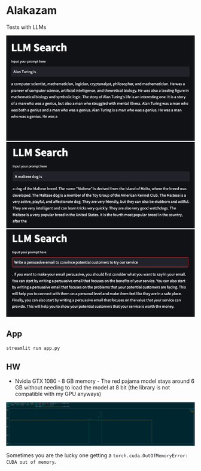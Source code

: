 # Alakazam
Tests with LLMs

![example prompt](img/prompt_1.png)
![example prompt](img/prompt_2.png)
![example prompt](img/prompt_3.png)

## App
```
streamlit run app.py
```

## HW
* Nvidia GTX 1080 - 8 GB memory - The red pajama model stays around 6 GB without needing to load the model at 8 bit (the library is not compatible with my GPU anyways)

![gpu usage](img/gpu_usage.png)

Sometimes you are the lucky one getting a ```torch.cuda.OutOfMemoryError: CUDA out of memory```.